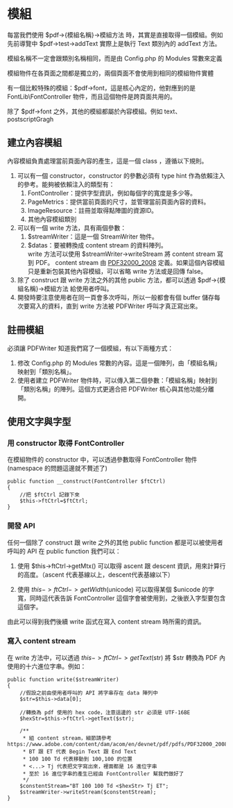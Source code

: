 # 模組

每當我們使用 $pdf->{模組名稱}->模組方法 時，其實是直接取得一個模組。例如先前導覽中
$pdf->test->addText 實際上是執行 Text 類別內的 addText 方法。

模組名稱不一定會跟類別名稱相同，而是由 Config.php 的 Modules 常數來定義

模組物件在各頁面之間都是獨立的，兩個頁面不會使用到相同的模組物件實體

有一個比較特殊的模組：$pdf->font，這是核心內定的，他對應到的是 FontLib\FontController 物件，而且這個物件是跨頁面共用的。

除了 $pdf->font 之外，其他的模組都屬於內容模組。例如 text、postscriptGragh

## 建立內容模組

內容模組負責處理當前頁面內容的產生，這是一個 class ，遵循以下規則。

1. 可以有一個 constructor，constructor 的參數必須有 type hint 作為依賴注入的參考。能夠被依賴注入的類型有：
    1. FontController：提供字型資訊，例如每個字的寬度是多少等。
    2. PageMetrics：提供當前頁面的尺寸，並管理當前頁面內容的資料。
    3. ImageResource：註冊並取得點陣圖的資源ID。
    4. 其他內容模組類別
2. 可以有一個 write 方法，具有兩個參數：
    1. $streamWriter：這是一個 StreamWriter 物件。
    2. $datas：要被轉換成 content stream 的資料陣列。    
    write 方法可以使用 $streamWriter->writeStream 將 content stream 寫到 PDF。 content stream 由 [PDF32000_2008](https://www.adobe.com/content/dam/acom/en/devnet/pdf/pdfs/PDF32000_2008.pdf) 定義。如果這個內容模組只是重新包裝其他內容模組，可以省略 write 方法或是回傳 false。
3. 除了 construct 跟 write 方法之外的其他 public 方法，都可以透過 $pdf->{模組名稱}->模組方法 給使用者呼叫。
4. 開發時要注意使用者在同一頁會多次呼叫，所以一般都會有個 buffer 儲存每次要寫入的資料，直到 write 方法被 PDFWriter 呼叫才真正寫出來。

## 註冊模組

必須讓 PDFWriter 知道我們寫了一個模組，有以下兩種方式：

1. 修改 Config.php 的 Modules 常數的內容。這是一個陣列，由「模組名稱」映射到「類別名稱」。
2. 使用者建立 PDFWriter 物件時，可以傳入第二個參數：「模組名稱」映射到「類別名稱」的陣列。這個方式更適合把 PDFWriter 核心與其他功能分離開。

## 使用文字與字型

### 用 constructor 取得 FontController

在模組物件的 constructor 中，可以透過參數取得 FontController 物件
(namespace 的問題這邊就不贅述了)

    public function __construct(FontController $ftCtrl)
    {
        //把 $ftCtrl 記錄下來
        $this->ftCtrl=$ftCtrl;
    }

### 開發 API

任何一個除了 construct 跟 write 之外的其他 public function 都是可以被使用者呼叫的 API
在 public function 我們可以：

1. 使用 $this->ftCtrl->getMtx() 可以取得 ascent 跟 descent 資訊，用來計算行的高度。（ascent 代表基線以上，descent代表基線以下）

2. 使用 $this->ftCtrl->getWidth($unicode) 可以取得某個 $unicode 的字寬，同時這代表告訴 FontController 這個字會被使用到，之後嵌入字型要包含這個字。

由此可以得到我們後續 write 函式在寫入 content stream 時所需的資訊。

### 寫入 content stream

在 write 方法中，可以透過 $this->ftCtrl->getText($str) 將 $str 轉換為 PDF 內使用的十六進位字串。例如：

    public function write($streamWriter)
    {
        //假設之前由使用者呼叫的 API 將字串存在 data 陣列中
        $str=$this->data[0];

        //轉換為 pdf 使用的 hex code，注意這邊的 str 必須是 UTF-16BE
        $hexStr=$this->ftCtrl->getText($str);
        
        /**
         * 組 content stream，細節請參考 https://www.adobe.com/content/dam/acom/en/devnet/pdf/pdfs/PDF32000_2008.pdf
         * BT 跟 ET 代表 Begin Text 跟 End Text
         * 100 100 Td 代表移動到 100,100 的位置
         * <...> Tj 代表把文字寫出來，裡面都是 16 進位字串
         * 至於 16 進位字串的產生已經由 FontController 幫我們做好了
         */
        $constentStream="BT 100 100 Td <$hexStr> Tj ET";
        $streamWriter->writeStream($constentStream);
    }
    




